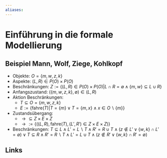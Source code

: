 ```yaml
---
aliases: 
---
```

# Einführung in die formale Modellierung 
## Beispiel Mann, Wolf, Ziege, Kohlkopf
- Objekte: $O=\{m,w,z,k\}$
- Aspekte: $(L,R) \in P(O) \times P(O)$
- Beschränkungen: $Z:= \{(L,R) \in P(O) \times P(O) | L \cap R = \emptyset \land \{m,w\} \subseteq L \cup R\}$
- Anfangszustand: $(\{m,w,z,k\},\emptyset) \in (L,R)$
- Aktion Beschränkungen: 
	- $T \subseteq O = \{m,w,z,k\}$
	- $E:= \{\text{fahre}(T)|T = \{m\} \lor T=\{m,x\} \land x \in O \backslash \{m\}\}$
- Zustandsübergang: 
	- $\rightarrow \subseteq Z \times E \times Z$
	- $\rightarrow:=\{((L,R),\text{fahre}(T),(L',R') \in Z \times E \times Z)\}$
- Beschränkungen: $T \subseteq L \land L' = L \backslash T \land R' = R \cup T \land (z \notin L' \lor \{w,k\}\cap L' = \emptyset) \lor T \subseteq R \land R' = R \backslash T \land L' = L \cup T \land (z \notin R' \lor \{w,k\} \cap R' = \emptyset)$

## Links